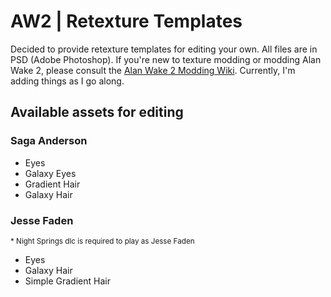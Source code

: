 # AW2 | Retexture Templates

Decided to provide retexture templates for editing your own. All files are in PSD (Adobe Photoshop). If you're new to texture modding or modding Alan Wake 2, please consult the [Alan Wake 2 Modding Wiki](https://github.com/Modding-Haven/AW2-Modding-Documentation/wiki). Currently, I'm adding things as I go along.

## Available assets for editing

### Saga Anderson
- Eyes
- Galaxy Eyes
- Gradient Hair
- Galaxy Hair

### Jesse Faden
<sup> * Night Springs dlc is required to play as Jesse Faden</sup>
- Eyes
- Galaxy Hair
- Simple Gradient Hair

